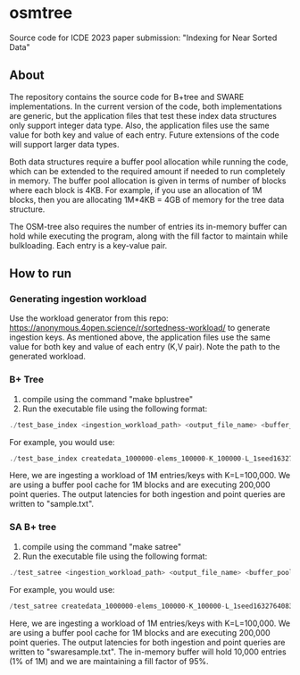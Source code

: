 # osmtree

Source code for ICDE 2023 paper submission: "Indexing for Near Sorted Data"

## About 
The repository contains the source code for B+tree and SWARE implementations.
In the current version of the code, both implementations are generic, but the application files that test these index data structures only support integer data type. Also, the application files use the same value for both key and value of each entry. Future extensions of the code will support larger data types. 

Both data structures require a buffer pool allocation while running the code, which can be extended to the required amount if needed to run completely in memory. The buffer pool allocation is given in terms of number of blocks where each block is 4KB. For example, if you use an allocation of 1M blocks, then you are allocating 1M\*4KB = 4GB of memory for the tree data structure.

The OSM-tree also requires the number of entries its in-memory buffer can hold while executing the program, along with the fill factor to maintain while bulkloading. Each entry is a key-value pair. 
## How to run

### Generating ingestion workload
Use the workload generator from this repo: https://anonymous.4open.science/r/sortedness-workload/ to generate ingestion keys. As mentioned above, the application files use the same value for both key and value of each entry (K,V pair). Note the path to the generated workload. 

### B+ Tree
1. compile using the command "make bplustree"
2. Run the executable file using the following format: 
```c
./test_base_index <ingestion_workload_path> <output_file_name> <buffer_pool_allocation> <K> <L> <#. queries>
```
For example, you would use:
```c
./test_base_index createdata_1000000-elems_100000-K_100000-L_1seed1632764083.dat sample.txt 1000000 100000 100000 200000
```
Here, we are ingesting a workload of 1M entries/keys with K=L=100,000. We are using a buffer pool cache for 1M blocks and are executing 200,000 point queries. The output latencies for both ingestion and point queries are written to "sample.txt".

### SA B+ tree
1. compile using the command "make satree"
2. Run the executable file using the following format: 
```c
./test_satree <ingestion_workload_path> <output_file_name> <buffer_pool_allocation> <K> <L> <#. entries> <swareBuffer allocation> <fill factor %>  <#. queries>
```
For example, you would use:
```c
/test_satree createdata_1000000-elems_100000-K_100000-L_1seed1632764083.dat swaresample.txt 1000000 100000 100000 1000000 10000 95 200000
```
Here, we are ingesting a workload of 1M entries/keys with K=L=100,000. We are using a buffer pool cache for 1M blocks and are executing 200,000 point queries. The output latencies for both ingestion and point queries are written to "swaresample.txt". The in-memory buffer will hold 10,000 entries (1% of 1M) and we are maintaining a fill factor of 95%. 
